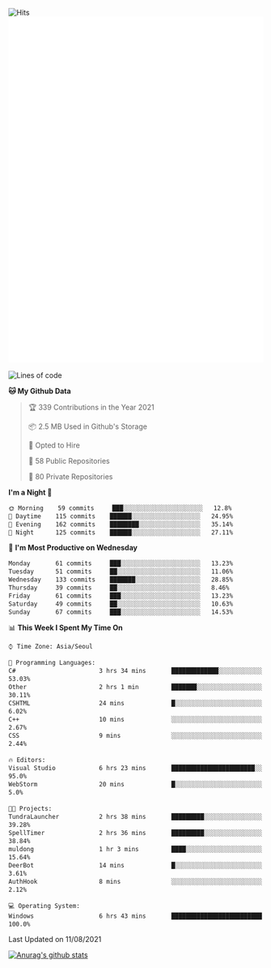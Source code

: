 ![Hits](https://hits.seeyoufarm.com/api/count/incr/badge.svg?url=https%3A%2F%2Fgithub.com%2Fkokose1234&count_bg=%2379C83D&title_bg=%23555555&icon=apple.svg&icon_color=%23E7E7E7&title=hits&edge_flat=false)
<br/>
![Metrics](https://github.com/kokose1234/kokose1234/blob/main/github-metrics.svg)

<!--START_SECTION:waka-->
![Lines of code](https://img.shields.io/badge/From%20Hello%20World%20I%27ve%20Written-12.5%20million%20lines%20of%20code-blue)

**🐱 My Github Data** 

> 🏆 339 Contributions in the Year 2021
 > 
> 📦 2.5 MB Used in Github's Storage 
 > 
> 💼 Opted to Hire
 > 
> 📜 58 Public Repositories 
 > 
> 🔑 80 Private Repositories  
 > 
**I'm a Night 🦉** 

```text
🌞 Morning    59 commits     ███░░░░░░░░░░░░░░░░░░░░░░   12.8% 
🌆 Daytime    115 commits    ██████░░░░░░░░░░░░░░░░░░░   24.95% 
🌃 Evening    162 commits    ████████░░░░░░░░░░░░░░░░░   35.14% 
🌙 Night      125 commits    ██████░░░░░░░░░░░░░░░░░░░   27.11%

```
📅 **I'm Most Productive on Wednesday** 

```text
Monday       61 commits     ███░░░░░░░░░░░░░░░░░░░░░░   13.23% 
Tuesday      51 commits     ██░░░░░░░░░░░░░░░░░░░░░░░   11.06% 
Wednesday    133 commits    ███████░░░░░░░░░░░░░░░░░░   28.85% 
Thursday     39 commits     ██░░░░░░░░░░░░░░░░░░░░░░░   8.46% 
Friday       61 commits     ███░░░░░░░░░░░░░░░░░░░░░░   13.23% 
Saturday     49 commits     ██░░░░░░░░░░░░░░░░░░░░░░░   10.63% 
Sunday       67 commits     ███░░░░░░░░░░░░░░░░░░░░░░   14.53%

```


📊 **This Week I Spent My Time On** 

```text
⌚︎ Time Zone: Asia/Seoul

💬 Programming Languages: 
C#                       3 hrs 34 mins       █████████████░░░░░░░░░░░░   53.03% 
Other                    2 hrs 1 min         ███████░░░░░░░░░░░░░░░░░░   30.11% 
CSHTML                   24 mins             █░░░░░░░░░░░░░░░░░░░░░░░░   6.02% 
C++                      10 mins             ░░░░░░░░░░░░░░░░░░░░░░░░░   2.67% 
CSS                      9 mins              ░░░░░░░░░░░░░░░░░░░░░░░░░   2.44%

🔥 Editors: 
Visual Studio            6 hrs 23 mins       ███████████████████████░░   95.0% 
WebStorm                 20 mins             █░░░░░░░░░░░░░░░░░░░░░░░░   5.0%

🐱‍💻 Projects: 
TundraLauncher           2 hrs 38 mins       █████████░░░░░░░░░░░░░░░░   39.28% 
SpellTimer               2 hrs 36 mins       █████████░░░░░░░░░░░░░░░░   38.84% 
muldong                  1 hr 3 mins         ████░░░░░░░░░░░░░░░░░░░░░   15.64% 
DeerBot                  14 mins             █░░░░░░░░░░░░░░░░░░░░░░░░   3.61% 
AuthHook                 8 mins              ░░░░░░░░░░░░░░░░░░░░░░░░░   2.12%

💻 Operating System: 
Windows                  6 hrs 43 mins       █████████████████████████   100.0%

```


 Last Updated on 11/08/2021
<!--END_SECTION:waka-->

[![Anurag's github stats](https://github-readme-stats.vercel.app/api?username=kokose1234&theme=dracula)](https://github.com/anuraghazra/github-readme-stats)



	
